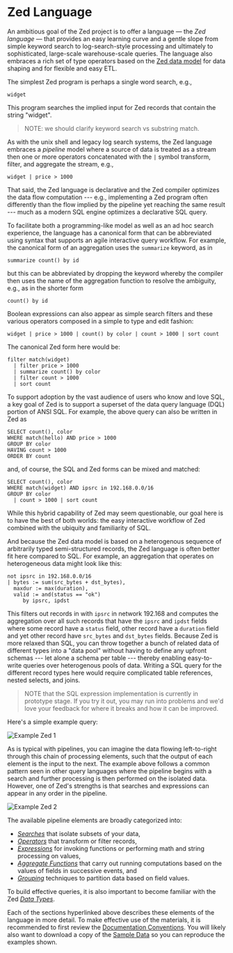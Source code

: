 # Zed Language

An ambitious goal of the Zed project is to offer a language
&mdash; the _Zed language_ &mdash;
that provides an easy learning curve and a gentle slope from simple keyword search
to log-search-style processing and ultimately to sophisticated, large-scale
warehouse-scale queries.  The language also embraces a rich set of type operators
based on the [Zed data model](../formats/zson.md) for data shaping
and for flexible and easy ETL.

The simplest Zed program is perhaps a single word search, e.g.,
```
widget
```
This program searches the implied input for Zed records that
contain the string "widget".

> NOTE: we should clarify keyword search vs substring match.

As with the unix shell and legacy log search systems,
the Zed language embraces a _pipeline_ model where a source of data
is treated as a stream then one or more operators concatenated with
the `|` symbol transform, filter, and aggregate the stream, e.g.,
```
widget | price > 1000
```

That said, the Zed language is declarative and
the Zed compiler optimizes the data flow computation --- e.g., implementing
a Zed program often differently than the flow implied by the pipeline
yet reaching the same result --- much as a modern
SQL engine optimizes a declarative SQL query.

To facilitate both a programming-like model as well as an ad hoc search
experience, the language has a canonical form that can be abbreviated
using syntax that supports an agile interactive query workflow.
For example, the canonical form of an aggregation uses the `summarize`
keyword, as in
```
summarize count() by id
```
but this can be abbreviated by dropping the keyword whereby the compiler then
uses the name of the aggregation function to resolve the ambiguity, e.g.,
as in the shorter form
```
count() by id
```
Boolean expressions can also appear as simple search filters and these various
operators composed in a simple to type and edit fashion:
```
widget | price > 1000 | count() by color | count > 1000 | sort count
```
The canonical Zed form here would be:
```
filter match(widget)
  | filter price > 1000
  | summarize count() by color
  | filter count > 1000
  | sort count
```
To support adoption by the vast audience of users who know and love SQL,
a key goal of Zed is to support a superset of the data query language (DQL) portion
of ANSI SQL.  For example, the above query can also be written in Zed as
```
SELECT count(), color
WHERE match(hello) AND price > 1000
GROUP BY color
HAVING count > 1000
ORDER BY count
```
and, of course, the SQL and Zed forms can be mixed and matched:
```
SELECT count(), color
WHERE match(widget) AND ipsrc in 192.168.0.0/16
GROUP BY color
  | count > 1000 | sort count
```
While this hybrid capability of Zed may seem questionable, our goal here
is to have the best of both worlds: the easy interactive workflow of Zed
combined with the ubiquity and familiarity of SQL.

And because the Zed data model
is based on a heterogenous sequence of arbitrarily typed semi-structured records,
the Zed language is often better fit here compared to SQL.  For example, an aggregation
that operates on heterogeneous data might look like this:
```
not ipsrc in 192.168.0.0/16
| bytes := sum(src_bytes + dst_bytes),
  maxdur := max(duration),
  valid := and(status == "ok")
     by ipsrc, ipdst
```
This filters out records in with `ipsrc` in network 192.168
and computes the aggregation over all such records that have the `ipsrc` and `ipdst`
fields where some record have a `status` field, other record
have a `duration` field and yet other record have
`src_bytes` and `dst_bytes` fields.  Because Zed is more relaxed than SQL,
you can throw together a bunch of related data of different types into a "data pool"
without having to define any upfront schemas --- let alone a schema per table ---
thereby enabling easy-to-write queries over heterogenous pools of data.
Writing a SQL query for the different record types here would require complicated
table references, nested selects, and joins.

> NOTE that the SQL expression implementation is currently in prototype stage.
> If you try it out, you may run into problems and we'd love your
> feedback for where it breaks and how it can be improved.

Here's a simple example query:

![Example Zed 1](images/example-zed.png)

As is typical with pipelines, you can imagine the data flowing left-to-right
through this chain of processing elements, such that the output of each element
is the input to the next. The example above follows a common pattern seen in
other query languages where the pipeline begins with a search and further
processing is then performed on the isolated data. However, one of Zed's
strengths is that searches and expressions can appear in any order in the
pipeline.

![Example Zed 2](images/example-zed-operator-search.png)

The available pipeline elements are broadly categorized into:

* _[Searches](search-syntax/README.md)_ that isolate subsets of your data,
* _[Operators](operators/README.md)_ that transform or filter records,
* _[Expressions](expressions/README.md)_ for invoking functions or performing math and string processing on values,
* _[Aggregate Functions](aggregate-functions/README.md)_ that carry out running computations based on the values of fields in successive events, and
* _[Grouping](grouping/README.md)_ techniques to partition data based on field values.

To build effective queries, it is also important to become familiar with the
Zed _[Data Types](data-types/README.md)_.

Each of the sections hyperlinked above describes these elements of the language
in more detail. To make effective use of the materials, it is recommended to
first review the [Documentation Conventions](conventions/README.md). You will
likely also want to download a copy of the
[Sample Data](https://github.com/brimdata/zed-sample-data) so you can reproduce
the examples shown.

